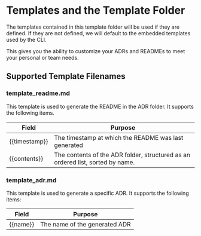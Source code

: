 # Templates and the Template Folder

The templates contained in this template folder will be used if they are
defined. If they are not defined, we will default to the embedded templates used
by the CLI.

This gives you the ability to customize your ADRs and READMEs to meet your
personal or team needs.

## Supported Template Filenames

### template_readme.md

This template is used to generate the README in the ADR folder. It supports the
following items.

| Field         | Purpose                                                                        |
| ------------- | ------------------------------------------------------------------------------ |
| {{timestamp}} | The timestamp at which the README was last generated                           |
| {{contents}}  | The contents of the ADR folder, structured as an ordered list, sorted by name. |

### template_adr.md

This template is used to generate a specific ADR. It supports the following
items:

| Field    | Purpose                       |
| -------- | ----------------------------- |
| {{name}} | The name of the generated ADR |
